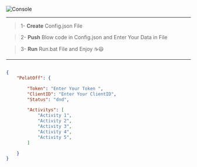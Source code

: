 
![Console](https://github.com/SaLaMaNdeR-81/DiscordBot/assets/104043896/5d51e949-55cc-431b-a49d-be9e4ce51b73)


---

> 1- **Create** Config.json File

> 2- **Push** Blow code in Config.json and Enter Your Data in File

> 3- **Run** Run.bat File and Enjoy ☕😃

---

```json

{
    "PelatOff": {

        "Token": "Enter Your Token ",
        "ClientID": "Enter Your ClientID",
        "Status": "dnd",

        "Activitys": [
            "Activity 1",
            "Activity 2",
            "Activity 3",
            "Activity 4",
            "Activity 5",
        ]

    }
}

```
